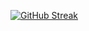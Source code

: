 [![GitHub Streak](https://github-readme-streak-stats.herokuapp.com?user=CubTeamoff&theme=dark&hide_border=&locale=ru&date_format=j%2Fn%5B%2FY%5D&fire=EB5454&sideNums=EB7777&currStreakNum=EB5454&ring=EB724B&border=393939)](https://git.io/streak-stats)
